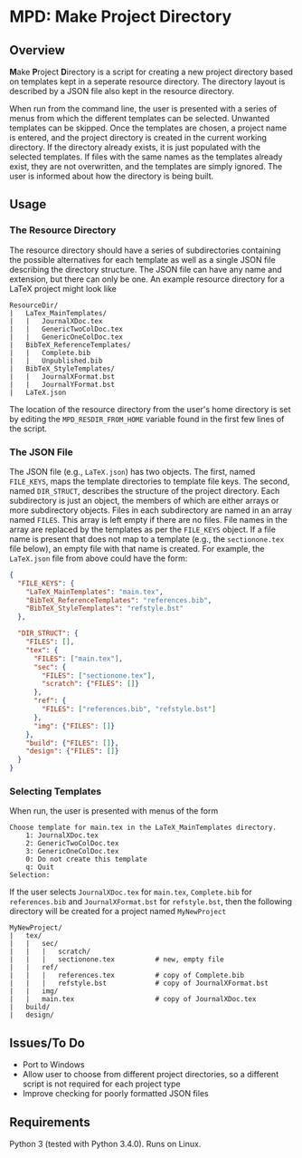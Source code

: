 # MPD: Make Project Directory

## Overview

**M**ake **P**roject **D**irectory is a script for creating a new project directory based on templates kept in a seperate resource directory. The directory layout is described by a JSON file also kept in the resource directory.

When run from the command line, the user is presented with a series of menus from which the different templates can be selected. Unwanted templates can be skipped. Once the templates are chosen, a project name is entered, and the project directory is created in the current working directory. If the directory already exists, it is just populated with the selected templates. If files with the same names as the templates already exist, they are not overwritten, and the templates are simply ignored. The user is informed about how the directory is being built.

## Usage

### The Resource Directory

The resource directory should have a series of subdirectories containing the possible alternatives for each template as well as a single JSON file describing the directory structure. The JSON file can have any name and extension, but there can only be one. An example resource directory for a LaTeX project might look like
```
ResourceDir/
|   LaTex_MainTemplates/
|   |   JournalXDoc.tex
|   |   GenericTwoColDoc.tex
|   |   GenericOneColDoc.tex
|   BibTeX_ReferenceTemplates/
|   |   Complete.bib
|   |   Unpublished.bib
|   BibTeX_StyleTemplates/
|   |   JournalXFormat.bst
|   |   JournalYFormat.bst
|   LaTeX.json
```
The location of the resource directory from the user's home directory is set by editing the `MPD_RESDIR_FROM_HOME` variable found in the first few lines of the script.

### The JSON File

The JSON file (e.g., `LaTeX.json`) has two objects. The first, named `FILE_KEYS`, maps the template directories to template file keys. The second, named `DIR_STRUCT`, describes the structure of the project directory. Each subdirectory is just an object, the members of which are either arrays or more subdirectory objects. Files in each subdirectory are named in an array named `FILES`. This array is left empty if there are no files. File names in the array are replaced by the templates as per the `FILE_KEYS` object. If a file name is present that does not map to a template (e.g., the `sectionone.tex` file below), an empty file with that name is created. For example, the `LaTeX.json` file from above could have the form:
```json
{
  "FILE_KEYS": {
    "LaTeX_MainTemplates": "main.tex",
    "BibTeX_ReferenceTemplates": "references.bib",
    "BibTeX_StyleTemplates": "refstyle.bst"
  },

  "DIR_STRUCT": {
    "FILES": [],
    "tex": {
      "FILES": ["main.tex"],
      "sec": {
        "FILES": ["sectionone.tex"],
        "scratch": {"FILES": []}
      },
      "ref": {
        "FILES": ["references.bib", "refstyle.bst"]
      },
      "img": {"FILES": []}
    },
    "build": {"FILES": []},
    "design": {"FILES": []}
  }
}
```

### Selecting Templates

When run, the user is presented with menus of the form
```
Choose template for main.tex in the LaTeX_MainTemplates directory.
    1: JournalXDoc.tex
    2: GenericTwoColDoc.tex
    3: GenericOneColDoc.tex
    0: Do not create this template
    q: Quit
Selection:
```
If the user selects `JournalXDoc.tex` for `main.tex`, `Complete.bib` for `references.bib` and `JournalXFormat.bst` for `refstyle.bst`, then the following directory will be created for a project named `MyNewProject`
```
MyNewProject/
|   tex/
|   |   sec/
|   |   |   scratch/
|   |   |   sectionone.tex          # new, empty file
|   |   ref/
|   |   |   references.tex          # copy of Complete.bib
|   |   |   refstyle.bst            # copy of JournalXFormat.bst
|   |   img/
|   |   main.tex                    # copy of JournalXDoc.tex
|   build/
|   design/
```

## Issues/To Do
  * Port to Windows
  * Allow user to choose from different project directories, so a different script is not required for each project type
  * Improve checking for poorly formatted JSON files

## Requirements

Python 3 (tested with Python 3.4.0). Runs on Linux.
